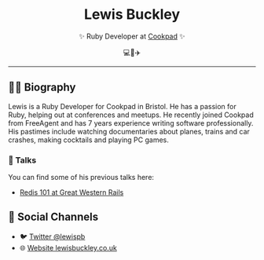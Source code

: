 <div class="info">
  <h1 class="name" align="center"><span>Lewis Buckley</span></h1>
  <p class="meta-data" align="center">
    ✨ Ruby Developer at <a target="_blank" rel="noopener noreferrer" href="https://cookpad.com/uk">Cookpad</a> ✨<br/>
  </p>
  <p class="info-footer" align="center">
    💻🍹✈️
  </p>
</div>

---

## 👨‍💻 Biography

Lewis is a Ruby Developer for Cookpad in Bristol. He has a passion for Ruby, helping out at conferences and meetups. He recently joined Cookpad from FreeAgent and has 7 years experience writing software professionally. His pastimes include watching documentaries about planes, trains and car crashes, making cocktails and playing PC games.

### 🎤 Talks

You can find some of his previous talks here:
- [Redis 101 at Great Western Rails](https://speakerdeck.com/lewispb/redis-101)

## 👥 Social Channels

- 🐦 [Twitter @lewispb](https://twitter.com/lewispb)
- 🌐 [Website lewisbuckley.co.uk](http://www.lewisbuckley.co.uk)